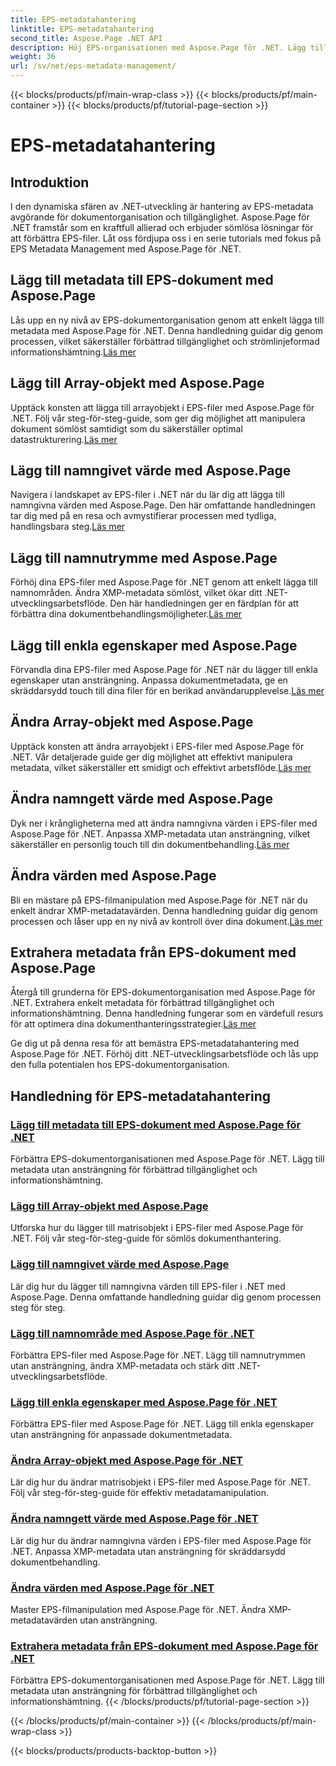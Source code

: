 ```yaml
---
title: EPS-metadatahantering
linktitle: EPS-metadatahantering
second_title: Aspose.Page .NET API
description: Höj EPS-organisationen med Aspose.Page för .NET. Lägg till metadata utan ansträngning för förbättrad tillgänglighet. Utforska självstudier för EPS-metadatahantering.
weight: 36
url: /sv/net/eps-metadata-management/
---
```


{{< blocks/products/pf/main-wrap-class >}}
{{< blocks/products/pf/main-container >}}
{{< blocks/products/pf/tutorial-page-section >}}

# EPS-metadatahantering


## Introduktion

I den dynamiska sfären av .NET-utveckling är hantering av EPS-metadata avgörande för dokumentorganisation och tillgänglighet. Aspose.Page för .NET framstår som en kraftfull allierad och erbjuder sömlösa lösningar för att förbättra EPS-filer. Låt oss fördjupa oss i en serie tutorials med fokus på EPS Metadata Management med Aspose.Page för .NET.

## Lägg till metadata till EPS-dokument med Aspose.Page
Lås upp en ny nivå av EPS-dokumentorganisation genom att enkelt lägga till metadata med Aspose.Page för .NET. Denna handledning guidar dig genom processen, vilket säkerställer förbättrad tillgänglighet och strömlinjeformad informationshämtning.[Läs mer](./add-metadata-to-eps-document/)

## Lägg till Array-objekt med Aspose.Page
 Upptäck konsten att lägga till arrayobjekt i EPS-filer med Aspose.Page för .NET. Följ vår steg-för-steg-guide, som ger dig möjlighet att manipulera dokument sömlöst samtidigt som du säkerställer optimal datastrukturering.[Läs mer](./modify-eps-metadata-add-array-items/)

## Lägg till namngivet värde med Aspose.Page
 Navigera i landskapet av EPS-filer i .NET när du lär dig att lägga till namngivna värden med Aspose.Page. Den här omfattande handledningen tar dig med på en resa och avmystifierar processen med tydliga, handlingsbara steg.[Läs mer](./modify-eps-metadata-add-named-value/)

## Lägg till namnutrymme med Aspose.Page
 Förhöj dina EPS-filer med Aspose.Page för .NET genom att enkelt lägga till namnområden. Ändra XMP-metadata sömlöst, vilket ökar ditt .NET-utvecklingsarbetsflöde. Den här handledningen ger en färdplan för att förbättra dina dokumentbehandlingsmöjligheter.[Läs mer](./modify-eps-metadata-add-namespace/)

## Lägg till enkla egenskaper med Aspose.Page
 Förvandla dina EPS-filer med Aspose.Page för .NET när du lägger till enkla egenskaper utan ansträngning. Anpassa dokumentmetadata, ge en skräddarsydd touch till dina filer för en berikad användarupplevelse.[Läs mer](./modify-eps-metadata-add-simple-properties/)

## Ändra Array-objekt med Aspose.Page
 Upptäck konsten att ändra arrayobjekt i EPS-filer med Aspose.Page för .NET. Vår detaljerade guide ger dig möjlighet att effektivt manipulera metadata, vilket säkerställer ett smidigt och effektivt arbetsflöde.[Läs mer](./modify-eps-metadata-change-array-items/)

## Ändra namngett värde med Aspose.Page
 Dyk ner i krångligheterna med att ändra namngivna värden i EPS-filer med Aspose.Page för .NET. Anpassa XMP-metadata utan ansträngning, vilket säkerställer en personlig touch till din dokumentbehandling.[Läs mer](./modify-eps-metadata-change-named-value/)

## Ändra värden med Aspose.Page
 Bli en mästare på EPS-filmanipulation med Aspose.Page för .NET när du enkelt ändrar XMP-metadatavärden. Denna handledning guidar dig genom processen och låser upp en ny nivå av kontroll över dina dokument.[Läs mer](./modify-eps-metadata-change-values/)

## Extrahera metadata från EPS-dokument med Aspose.Page
 Återgå till grunderna för EPS-dokumentorganisation med Aspose.Page för .NET. Extrahera enkelt metadata för förbättrad tillgänglighet och informationshämtning. Denna handledning fungerar som en värdefull resurs för att optimera dina dokumenthanteringsstrategier.[Läs mer](./extract-metadata-from-eps-document/)

Ge dig ut på denna resa för att bemästra EPS-metadatahantering med Aspose.Page för .NET. Förhöj ditt .NET-utvecklingsarbetsflöde och lås upp den fulla potentialen hos EPS-dokumentorganisation.
## Handledning för EPS-metadatahantering
### [Lägg till metadata till EPS-dokument med Aspose.Page för .NET](./add-metadata-to-eps-document/)
Förbättra EPS-dokumentorganisationen med Aspose.Page för .NET. Lägg till metadata utan ansträngning för förbättrad tillgänglighet och informationshämtning.
### [Lägg till Array-objekt med Aspose.Page](./modify-eps-metadata-add-array-items/)
Utforska hur du lägger till matrisobjekt i EPS-filer med Aspose.Page för .NET. Följ vår steg-för-steg-guide för sömlös dokumenthantering.
### [Lägg till namngivet värde med Aspose.Page](./modify-eps-metadata-add-named-value/)
Lär dig hur du lägger till namngivna värden till EPS-filer i .NET med Aspose.Page. Denna omfattande handledning guidar dig genom processen steg för steg.
### [Lägg till namnområde med Aspose.Page för .NET](./modify-eps-metadata-add-namespace/)
Förbättra EPS-filer med Aspose.Page för .NET. Lägg till namnutrymmen utan ansträngning, ändra XMP-metadata och stärk ditt .NET-utvecklingsarbetsflöde.
### [Lägg till enkla egenskaper med Aspose.Page för .NET](./modify-eps-metadata-add-simple-properties/)
Förbättra EPS-filer med Aspose.Page för .NET. Lägg till enkla egenskaper utan ansträngning för anpassade dokumentmetadata.
### [Ändra Array-objekt med Aspose.Page för .NET](./modify-eps-metadata-change-array-items/)
Lär dig hur du ändrar matrisobjekt i EPS-filer med Aspose.Page för .NET. Följ vår steg-för-steg-guide för effektiv metadatamanipulation.
### [Ändra namngett värde med Aspose.Page för .NET](./modify-eps-metadata-change-named-value/)
Lär dig hur du ändrar namngivna värden i EPS-filer med Aspose.Page för .NET. Anpassa XMP-metadata utan ansträngning för skräddarsydd dokumentbehandling.
### [Ändra värden med Aspose.Page för .NET](./modify-eps-metadata-change-values/)
Master EPS-filmanipulation med Aspose.Page för .NET. Ändra XMP-metadatavärden utan ansträngning.
### [Extrahera metadata från EPS-dokument med Aspose.Page för .NET](./extract-metadata-from-eps-document/)
Förbättra EPS-dokumentorganisationen med Aspose.Page för .NET. Lägg till metadata utan ansträngning för förbättrad tillgänglighet och informationshämtning.
{{< /blocks/products/pf/tutorial-page-section >}}

{{< /blocks/products/pf/main-container >}}
{{< /blocks/products/pf/main-wrap-class >}}

{{< blocks/products/products-backtop-button >}}
